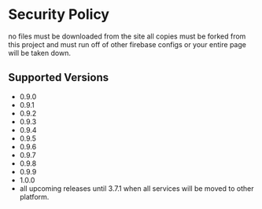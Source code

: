 # Security Policy
  no files must be downloaded from the site
  all copies must be forked from this project and must run off of other firebase configs or your entire page will be taken down.

## Supported Versions
-  0.9.0
-  0.9.1
-  0.9.2
-  0.9.3
-  0.9.4
-  0.9.5
-  0.9.6
-  0.9.7
-  0.9.8
-  0.9.9
-  1.0.0
-  all upcoming releases until 3.7.1 when all services will be moved to other platform.
